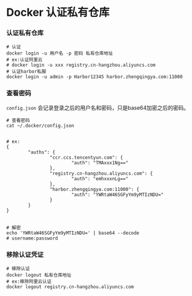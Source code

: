# Docker 认证私有仓库 

### 认证私有仓库

```shell
# 认证
docker login -u 用户名 -p 密码 私有仓库地址
# ex:认证阿里云
# docker login -u xxx registry.cn-hangzhou.aliyuncs.com
# 认证harbor私服
docker login -u admin -p Harbor12345 harbor.zhengqingya.com:11000
```

### 查看密码

`config.json` 会记录登录之后的用户名和密码，只是base64加密之后的密码。

```shell
# 查看密码
cat ~/.docker/config.json


# ex:
{
        "auths": {
                "ccr.ccs.tencentyun.com": {
                        "auth": "TMAxxx1Ng=="
                },
                "registry.cn-hangzhou.aliyuncs.com": {
                        "auth": "emhxxxnLg=="
                },
                "harbor.zhengqingya.com:11000": {
                        "auth": "YWRtaW46SGFyYm9yMTIzNDU="
                }
        }
}


# 解密
echo 'YWRtaW46SGFyYm9yMTIzNDU=' | base64 --decode
# username:password
```

### 移除认证凭证

```shell
# 移除认证
docker logout 私有仓库地址
# ex:移除阿里云认证
docker logout registry.cn-hangzhou.aliyuncs.com
```